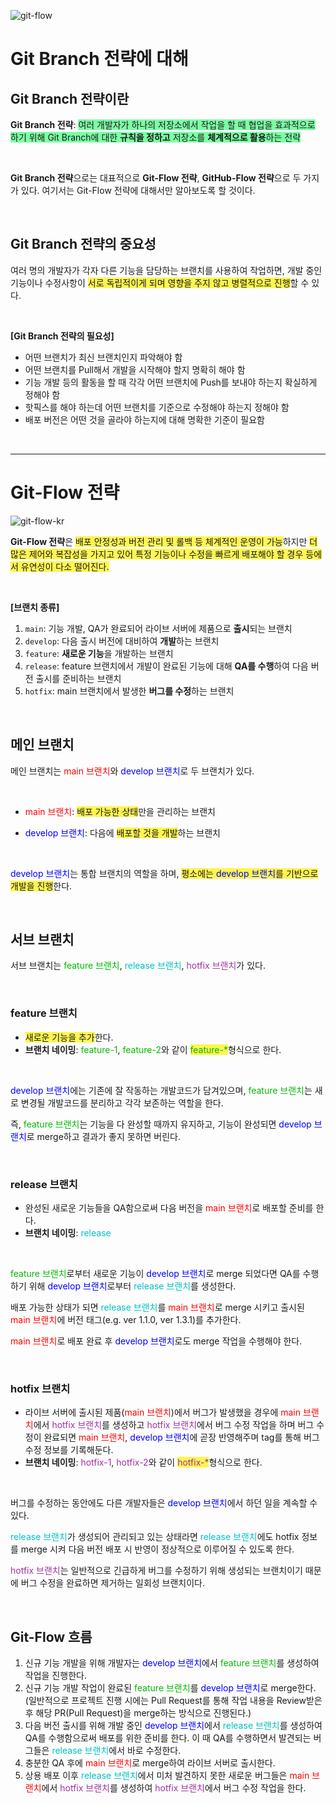 ![git-flow](./images/GitFlow_v1.0/git-flow.png)

# Git Branch 전략에 대해

## Git Branch 전략이란

**Git Branch 전략**: <span style="background-color: #7cffa4">여러 개발자가 하나의 저장소에서 작업을 할 때 협업을 효과적으로 하기 위해 Git Branch에 대한 **규칙을 정하고** 저장소를 **체계적으로 활용**하는 전략</span>

<br>

**Git Branch 전략**으로는 대표적으로 **Git-Flow 전략**, **GitHub-Flow 전략**으로 두 가지가 있다. 여기서는 Git-Flow 전략에 대해서만 알아보도록 할 것이다.

<br>

## Git Branch 전략의 중요성

여러 명의 개발자가 각자 다른 기능을 담당하는 브랜치를 사용하여 작업하면, 개발 중인 기능이나 수정사항이 <span style="background-color: #fff551">서로 독립적이게 되며 영향을 주지 않고 병렬적으로 진행</span>할 수 있다.

<br>

**[Git Branch 전략의 필요성]**

- 어떤 브랜치가 최신 브랜치인지 파악해야 함
- 어떤 브랜치를 Pull해서 개발을 시작해야 할지 명확히 해야 함
- 기능 개발 등의 활동을 할 때 각각 어떤 브랜치에 Push를 보내야 하는지 확실하게 정해야 함
- 핫픽스를 해야 하는데 어떤 브랜치를 기준으로 수정해야 하는지 정해야 함
- 배포 버전은 어떤 것을 골라야 하는지에 대해 명확한 기준이 필요함

<br>

***

# Git-Flow 전략

![git-flow-kr](./images/GitFlow_v1.0/git-flow-kr.png)

**Git-Flow 전략**은 <span style="background-color: #fff551">배포 안정성과 버전 관리 및 롤백 등 체계적인 운영이 가능</span>하지만 <span style="background-color: #fff551">더 많은 제어와 복잡성을 가지고 있어 특정 기능이나 수정을 빠르게 배포해야 할 경우 등에서 유연성이 다소 떨어진다.</span>

<br>

**[브랜치 종류]**

1. `main`: 기능 개발, QA가 완료되어 라이브 서버에 제품으로 **출시**되는 브랜치
2. `develop`: 다음 출시 버전에 대비하여 **개발**하는 브랜치
3. `feature`: **새로운 기능**을 개발하는 브랜치
4. `release`: feature 브랜치에서 개발이 완료된 기능에 대해 **QA를 수행**하여 다음 버전 출시를 준비하는 브랜치
5. `hotfix`: main 브랜치에서 발생한 **버그를 수정**하는 브랜치

<br>

## 메인 브랜치

메인 브랜치는 <span style="color: #FF0000">main 브랜치</span>와 <span style="color: #0000ff">develop 브랜치</span>로 두 브랜치가 있다.

<br>

- <span style="color: #FF0000">main 브랜치</span>: <span style="background-color: #fff551">배포 가능한 상태</span>만을 관리하는 브랜치

- <span style="color: #0000ff">develop 브랜치</span>: 다음에 <span style="background-color: #fff551">배포할 것을 개발</span>하는 브랜치

<br>

<span style="color: #0000ff">develop 브랜치</span>는 통합 브랜치의 역할을 하며, <span style="background-color: #fff551">평소에는 <span style="color: #0000ff">develop 브랜치</span>를 기반으로 개발을 진행</span>한다.

<br>

## 서브 브랜치

서브 브랜치는 <span style="color: #00B900">feature 브랜치</span>, <span style="color: #00c1c1">release 브랜치</span>, <span style="color: #9f339f">hotfix 브랜치</span>가 있다.

<br>

### feature 브랜치

- <span style="background-color: #fff551">새로운 기능을 추가</span>한다.
- **브랜치 네이밍**: <span style="color: #00B900">feature-1</span>, <span style="color: #00B900">feature-2</span>와 같이 <span style="background-color: #fff551"><span style="color: #00B900">feature-*</span></span>형식으로 한다.

<br>

<span style="color: #0000ff">develop 브랜치</span>에는 기존에 잘 작동하는 개발코드가 담겨있으며, <span style="color: #00B900">feature 브랜치</span>는 새로 변경될 개발코드를 분리하고 각각 보존하는 역할을 한다.

즉, <span style="color: #00B900">feature 브랜치</span>는 기능을 다 완성할 때까지 유지하고, 기능이 완성되면 <span style="color: #0000ff">develop 브랜치</span>로 merge하고 결과가 좋지 못하면 버린다.

<br>

### release 브랜치

- 완성된 새로운 기능들을 QA함으로써 다음 버전을 <span style="color: #FF0000">main 브랜치</span>로 배포할 준비를 한다.
- **브랜치 네이밍**: <span style="color: #00c1c1">release</span>

<br>

<span style="color: #00B900">feature 브랜치</span>로부터 새로운 기능이 <span style="color: #0000ff">develop 브랜치</span>로 merge 되었다면 QA를 수행하기 위해 <span style="color: #0000ff">develop 브랜치</span>로부터 <span style="color: #00c1c1">release 브랜치</span>를 생성한다.

배포 가능한 상태가 되면 <span style="color: #00c1c1">release 브랜치</span>를 <span style="color: #FF0000">main 브랜치</span>로 merge 시키고 출시된 <span style="color: #FF0000">main 브랜치</span>에 버전 태그(e.g. ver 1.1.0, ver 1.3.1)를 추가한다.

<span style="color: #FF0000">main 브랜치</span>로 배포 완료 후 <span style="color: #0000ff">develop 브랜치</span>로도 merge 작업을 수행해야 한다.

<br>

### hotfix 브랜치

- 라이브 서버에 출시된 제품(<span style="color: #FF0000">main 브랜치</span>)에서 버그가 발생했을 경우에 <span style="color: #FF0000">main 브랜치</span>에서 <span style="color: #9f339f">hotfix 브랜치</span>를 생성하고 <span style="color: #9f339f">hotfix 브랜치</span>에서 버그 수정 작업을 하며 버그 수정이 완료되면 <span style="color: #FF0000">main 브랜치</span>, <span style="color: #0000ff">develop 브랜치</span>에 곧장 반영해주며 tag를 통해 버그 수정 정보를 기록해둔다.
- **브랜치 네이밍**: <span style="color: #9f339f">hotfix-1</span>, <span style="color: #9f339f">hotfix-2</span>와 같이 <span style="background-color: #fff551"><span style="color: #9f339f">hotfix-*</span></span>형식으로 한다.

<br>

버그를 수정하는 동안에도 다른 개발자들은 <span style="color: #0000ff">develop 브랜치</span>에서 하던 일을 계속할 수 있다.

<span style="color: #00c1c1">release 브랜치</span>가 생성되어 관리되고 있는 상태라면 <span style="color: #00c1c1">release 브랜치</span>에도 hotfix 정보를 merge 시켜 다음 버전 배포 시 반영이 정상적으로 이루어질 수 있도록 한다.

<span style="color: #9f339f">hotfix 브랜치</span>는 일반적으로 긴급하게 버그를 수정하기 위해 생성되는 브랜치이기 때문에 버그 수정을 완료하면 제거하는 일회성 브랜치이다.

<br>

## Git-Flow 흐름

1. 신규 기능 개발을 위해 개발자는  <span style="color: #0000ff">develop 브랜치</span>에서 <span style="color: #00B900">feature 브랜치</span>를 생성하여 작업을 진행한다.
2. 신규 기능 개발 작업이 완료된 <span style="color: #00B900">feature 브랜치</span>를 <span style="color: #0000ff">develop 브랜치</span>로 merge한다. (일반적으로 프로젝트 진행 시에는 Pull Request를 통해 작업 내용을 Review받은 후 해당 PR(Pull Request)을 merge하는 방식으로 진행된다.)
3. 다음 버전 출시를 위해 개발 중인 <span style="color: #0000ff">develop 브랜치</span>에서 <span style="color: #00c1c1">release 브랜치</span>를 생성하여 QA를 수행함으로써 배포를 위한 준비를 한다. 이 때 QA를 수행하면서 발견되는 버그들은 <span style="color: #00c1c1">release 브랜치</span>에서 바로 수정한다.
4. 충분한 QA 후에 <span style="color: #FF0000">main 브랜치</span>로 merge하여 라이브 서버로 출시한다.
5. 상용 배포 이후 <span style="color: #00c1c1">release 브랜치</span>에서 미처 발견하지 못한 새로운 버그들은 <span style="color: #FF0000">main 브랜치</span>에서 <span style="color: #9f339f">hotfix 브랜치</span>를 생성하여 <span style="color: #9f339f">hotfix 브랜치</span>에서 버그 수정 작업을 한다.